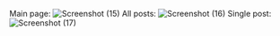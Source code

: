 Main page:
![Screenshot (15)](https://github.com/Stanojoski02/django-projects/assets/97593843/fb993297-a9da-4b98-bcbe-008296887320)
All posts:
![Screenshot (16)](https://github.com/Stanojoski02/django-projects/assets/97593843/427d459f-e002-4e8b-a18d-741f4edd6b1e)
Single post: 
![Screenshot (17)](https://github.com/Stanojoski02/django-projects/assets/97593843/002d353d-94cd-4e10-96d8-fecda35bcc92)


